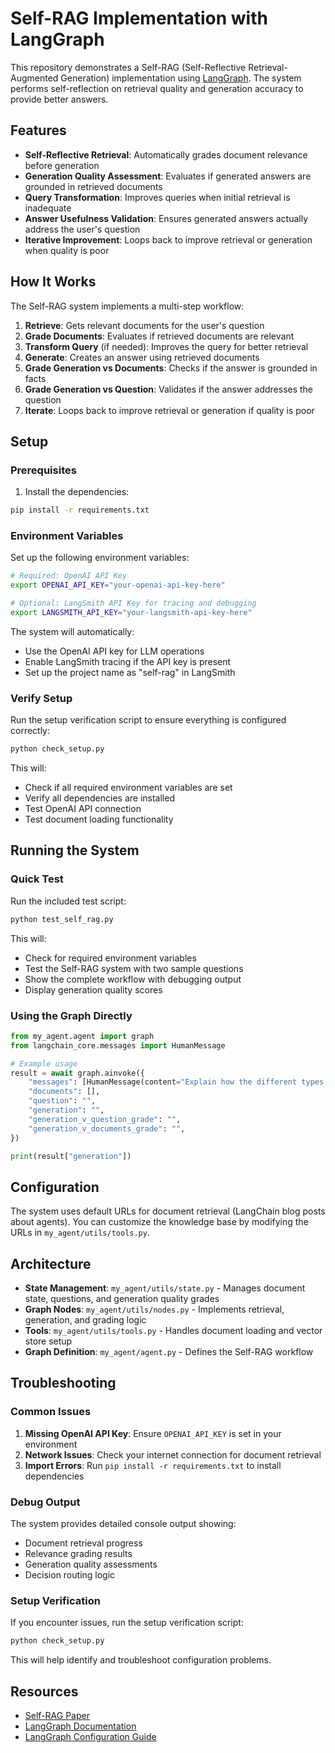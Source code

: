 # Self-RAG Implementation with LangGraph

This repository demonstrates a Self-RAG (Self-Reflective Retrieval-Augmented Generation) implementation using [LangGraph](https://github.com/langchain-ai/langgraph). The system performs self-reflection on retrieval quality and generation accuracy to provide better answers.

## Features

- **Self-Reflective Retrieval**: Automatically grades document relevance before generation
- **Generation Quality Assessment**: Evaluates if generated answers are grounded in retrieved documents
- **Query Transformation**: Improves queries when initial retrieval is inadequate
- **Answer Usefulness Validation**: Ensures generated answers actually address the user's question
- **Iterative Improvement**: Loops back to improve retrieval or generation when quality is poor

## How It Works

The Self-RAG system implements a multi-step workflow:

1. **Retrieve**: Gets relevant documents for the user's question
2. **Grade Documents**: Evaluates if retrieved documents are relevant
3. **Transform Query** (if needed): Improves the query for better retrieval
4. **Generate**: Creates an answer using retrieved documents
5. **Grade Generation vs Documents**: Checks if the answer is grounded in facts
6. **Grade Generation vs Question**: Validates if the answer addresses the question
7. **Iterate**: Loops back to improve retrieval or generation if quality is poor

## Setup

### Prerequisites

1. Install the dependencies:

```bash
pip install -r requirements.txt
```

### Environment Variables

Set up the following environment variables:

```bash
# Required: OpenAI API Key
export OPENAI_API_KEY="your-openai-api-key-here"

# Optional: LangSmith API Key for tracing and debugging
export LANGSMITH_API_KEY="your-langsmith-api-key-here"
```

The system will automatically:
- Use the OpenAI API key for LLM operations
- Enable LangSmith tracing if the API key is present
- Set up the project name as "self-rag" in LangSmith

### Verify Setup

Run the setup verification script to ensure everything is configured correctly:

```bash
python check_setup.py
```

This will:
- Check if all required environment variables are set
- Verify all dependencies are installed
- Test OpenAI API connection
- Test document loading functionality

## Running the System

### Quick Test

Run the included test script:

```bash
python test_self_rag.py
```

This will:
- Check for required environment variables
- Test the Self-RAG system with two sample questions
- Show the complete workflow with debugging output
- Display generation quality scores

### Using the Graph Directly

```python
from my_agent.agent import graph
from langchain_core.messages import HumanMessage

# Example usage
result = await graph.ainvoke({
    "messages": [HumanMessage(content="Explain how the different types of agent memory work.")],
    "documents": [],
    "question": "",
    "generation": "",
    "generation_v_question_grade": "",
    "generation_v_documents_grade": "",
})

print(result["generation"])
```

## Configuration

The system uses default URLs for document retrieval (LangChain blog posts about agents). You can customize the knowledge base by modifying the URLs in `my_agent/utils/tools.py`.

## Architecture

- **State Management**: `my_agent/utils/state.py` - Manages document state, questions, and generation quality grades
- **Graph Nodes**: `my_agent/utils/nodes.py` - Implements retrieval, generation, and grading logic
- **Tools**: `my_agent/utils/tools.py` - Handles document loading and vector store setup
- **Graph Definition**: `my_agent/agent.py` - Defines the Self-RAG workflow

## Troubleshooting

### Common Issues

1. **Missing OpenAI API Key**: Ensure `OPENAI_API_KEY` is set in your environment
2. **Network Issues**: Check your internet connection for document retrieval
3. **Import Errors**: Run `pip install -r requirements.txt` to install dependencies

### Debug Output

The system provides detailed console output showing:
- Document retrieval progress
- Relevance grading results
- Generation quality assessments
- Decision routing logic

### Setup Verification

If you encounter issues, run the setup verification script:

```bash
python check_setup.py
```

This will help identify and troubleshoot configuration problems.

## Resources

- [Self-RAG Paper](https://arxiv.org/abs/2310.11511)
- [LangGraph Documentation](https://github.com/langchain-ai/langgraph)
- [LangGraph Configuration Guide](https://langchain-ai.github.io/langgraph)

